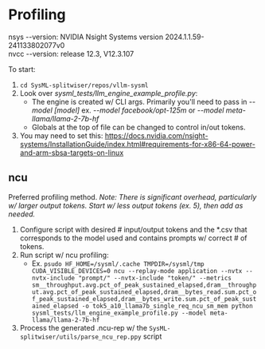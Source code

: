 # Profiling
nsys --version: NVIDIA Nsight Systems version 2024.1.1.59-241133802077v0  
nvcc --version: release 12.3, V12.3.107

To start:
1. `cd SysML-splitwiser/repos/vllm-sysml`  
2. Look over *sysml_tests/llm_engine_example_profile.py*:  
    - The engine is created w/ CLI args. Primarily you'll need to pass in *--model [model]* ex. *--model facebook/opt-125m* or *--model meta-llama/llama-2-7b-hf*  
    - Globals at the top of file can be changed to control in/out tokens.  
3. You may need to set this: https://docs.nvidia.com/nsight-systems/InstallationGuide/index.html#requirements-for-x86-64-power-and-arm-sbsa-targets-on-linux  

## ncu
Preferred profiling method. *Note: There is significant overhead, particularly w/ larger output tokens. Start w/ less output tokens (ex. 5), then add as needed.*
1. Configure script with desired # input/output tokens and the *.csv that corresponds to the model used and contains prompts w/ correct # of tokens.  
2. Run script w/ ncu profiling:  
    - Ex. `psudo HF_HOME=/sysml/.cache TMPDIR=/sysml/tmp CUDA_VISIBLE_DEVICES=0 ncu --replay-mode application --nvtx --nvtx-include "prompt/" --nvtx-include "token/" --metrics sm__throughput.avg.pct_of_peak_sustained_elapsed,dram__throughput.avg.pct_of_peak_sustained_elapsed,dram__bytes_read.sum.pct_of_peak_sustained_elapsed,dram__bytes_write.sum.pct_of_peak_sustained_elapsed -o tok5_a10_llama7b_single_req_ncu_sm_mem python sysml_tests/llm_engine_example_profile.py --model meta-llama/llama-2-7b-hf`
3. Process the generated .ncu-rep w/ the `SysML-splitwiser/utils/parse_ncu_rep.ppy` script  
